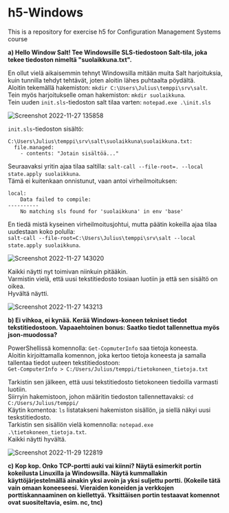 # h5-Windows
This is a repository for exercise h5 for Configuration Management Systems course

__a) Hello Window Salt! Tee Windowsille SLS-tiedostoon Salt-tila, joka tekee tiedoston nimeltä "suolaikkuna.txt".__

En ollut vielä aikaisemmin tehnyt Windowsilla mitään muita Salt harjoituksia, kuin tunnilla tehdyt tehtävät, joten aloitin lähes puhtaalta pöydältä.</br>
Aloitin tekemällä hakemiston: `mkdir C:\Users\Julius\temppi\srv\salt`. </br>
Tein myös harjoitukselle oman hakemiston: `mkdir suolaikkuna`. </br>
Tein uuden `init.sls`-tiedoston salt tilaa varten: `notepad.exe .\init.sls`

![Screenshot 2022-11-27 135858](https://user-images.githubusercontent.com/116954333/204135748-95401cf7-2c06-42c7-b672-f32c14ec05ed.png)

`init.sls`-tiedoston sisältö: </br>
```
C:\Users\Julius\temppi\srv\salt\suolaikkuna\suolaikkuna.txt:
  file.managed:
    - contents: "Jotain sisältöä..."
```

Seuraavaksi yritin ajaa tilaa saltilla: `salt-call --file-root=. --local state.apply suolaikkuna`. </br>
Tämä ei kuitenkaan onnistunut, vaan antoi virheilmoituksen: </br>
```
local:
    Data failed to compile:
----------
    No matching sls found for 'suolaikkuna' in env 'base'
```

En tiedä mistä kyseinen virheilmoitusjohtui, mutta päätin kokeilla ajaa tilaa uudestaan koko polulla: </br>
`salt-call --file-root=C:\Users\Julius\temppi\srv\salt --local state.apply suolaikkuna`.

![Screenshot 2022-11-27 143020](https://user-images.githubusercontent.com/116954333/204136122-a7043a9e-f0d4-44a2-953a-fc69eb9727f3.png)

Kaikki näytti nyt toimivan niinkuin pitääkin. </br>
Varmistin vielä, että uusi tekstitiedosto tosiaan luotiin ja että sen sisältö on oikea. </br>
Hyvältä näytti.

![Screenshot 2022-11-27 143213](https://user-images.githubusercontent.com/116954333/204136499-222f6470-0a3d-438f-9797-2e61b5c5e0dd.png)


__b) Ei vihkoa, ei kynää. Kerää Windows-koneen tekniset tiedot tekstitiedostoon. Vapaaehtoinen bonus: Saatko tiedot tallennettua myös json-muodossa?__

PowerShellissä komennolla: `Get-CopmuterInfo` saa tietoja koneesta. </br>
Aloitin kirjoittamalla komennon, joka kertoo tietoja koneesta ja samalla tallentaa tiedot uuteen tekstitiedostoon: </br>
`Get-ComputerInfo > C:/Users/Julius/temppi/tietokoneen_tietoja.txt` </br>

Tarkistin sen jälkeen, että uusi tekstitiedosto tietokoneen tiedoilla varmasti luotiin. </br>
Siirryin hakemistoon, johon määritin tiedoston tallennettavaksi: `cd C:/Users/Julius/temppi/` </br>
Käytin komentoa: `ls` listatakseni hakemiston sisällön, ja siellä näkyi uusi teskstitiedosto. </br>
Tarkistin sen sisällön vielä komennolla: `notepad.exe .\tietokoneen_tietoja.txt`. </br>
Kaikki näytti hyvältä.

![Screenshot 2022-11-29 122819](https://user-images.githubusercontent.com/116954333/204505296-348f3b56-44db-4aa3-9eac-8c91cd8f13c5.png)

__c) Kop kop. Onko TCP-portti auki vai kiinni? Näytä esimerkit portin kokeilusta Linuxilla ja Windowsilla. Näytä kummallakin käyttöjärjestelmällä ainakin yksi avoin ja yksi suljettu portti. (Kokeile tätä vain omaan koneeseesi. Vieraiden koneiden ja verkkojen porttiskannaaminen on kiellettyä. Yksittäisen portin testaavat komennot ovat suositeltavia, esim. nc, tnc)__















